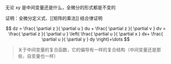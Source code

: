 ---
---

无论 xy 是中间变量还是什么，全微分的形式都是不变的

证明：全微分定义式、[[矩阵的乘法]] 结合律证明

$$
dz = \frac{ \partial z }{ \partial u } du + \frac{ \partial z }{ \partial v } dv
= \frac{ \partial z }{ \partial u } \left( \frac{ \partial u }{ \partial x } dx+ \frac{ \partial u }{ \partial y } dy \right)+\dots
$$

> 关于中间变量的复合函数，它的偏导有一样的复合结构（中间变量还是那些，自变量也一样）
